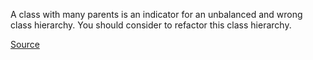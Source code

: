 
A class with many parents is an indicator for an unbalanced and wrong class hierarchy.
You should consider to refactor this class hierarchy.

[Source](http://phpmd.org/rules/design.html#depthofinheritance)
      